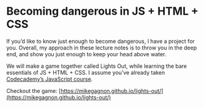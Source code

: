 # Becoming dangerous in JS + HTML + CSS

If you’d like to know just enough to become dangerous, I have a project for you.
Overall, my approach in these lecture notes is to throw you in the deep end, and show you just enough
to keep your head above water.

We will make a game together called Lights Out, while learning the bare essentials of JS + HTML + CSS.
I assume you’ve already taken [Codecademy’s JavaScript course](https://www.codecademy.com/learn/javascript).

Checkout the game: [https://mikegagnon.github.io/lights-out/](https://mikegagnon.github.io/lights-out/)
